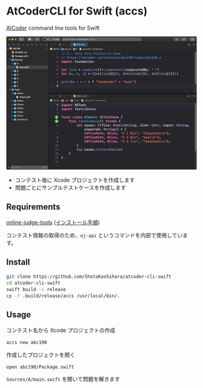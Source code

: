 # AtCoderCLI for Swift (accs)

[AtCoder](https://atcoder.jp/?lang=ja) command line tools for Swift

<img src="misc/top.png">

- コンテスト毎に Xcode プロジェクトを作成します
- 問題ごとにサンプルテストケースを作成します

## Requirements

[online-judge-tools](https://github.com/online-judge-tools/oj) ([インストール手順](https://github.com/online-judge-tools/oj#how-to-install))

コンテスト情報の取得のため、`oj-api` というコマンドを内部で使用しています。

## Install

```bash
git clone https://github.com/ShotaKashihara/atcoder-cli-swift
cd atcoder-cli-swift
swift build -c release
cp -f .build/release/accs /usr/local/bin/.
```

## Usage

コンテスト名から Xcode プロジェクトの作成

```bash
accs new abc190
```

作成したプロジェクトを開く

```
open abc190/Package.swift
```

`Sources/A/main.swift` を開いて問題を解きます
